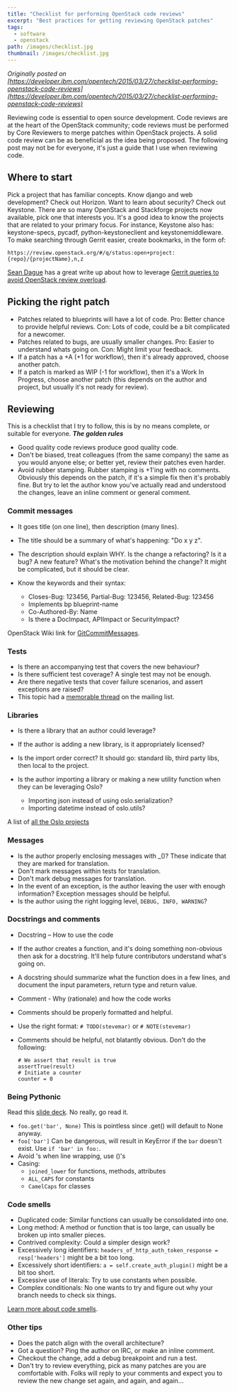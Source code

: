 ```yaml
---
title: "Checklist for performing OpenStack code reviews"
excerpt: "Best practices for getting reviewing OpenStack patches"
tags: 
  - software
  - openstack
path: /images/checklist.jpg
thumbnail: /images/checklist.jpg
---
```


_Originally posted on [https://developer.ibm.com/opentech/2015/03/27/checklist-performing-openstack-code-reviews](https://developer.ibm.com/opentech/2015/03/27/checklist-performing-openstack-code-reviews)_

Reviewing code is essential to open source development. Code reviews are at the heart of the OpenStack community; code reviews must be performed by Core Reviewers to merge patches within OpenStack projects. A solid code review can be as beneficial as the idea being proposed. The following post may not be for everyone, it's just a guide that I use when reviewing code.

## Where to start

Pick a project that has familiar concepts. Know django and web development? Check out Horizon. Want to learn about security? Check out Keystone. There are so many OpenStack and Stackforge projects now available, pick one that interests you. It's a good idea to know the projects that are related to your primary focus. For instance, Keystone also has: keystone-specs, pycadf, python-keystoneclient and keystonemiddleware. To make searching through Gerrit easier, create bookmarks, in the form of:

```
https://review.openstack.org/#/q/status:open+project:{repo}/{projectName},n,z
```

[Sean Dague](https://twitter.com/sdague) has a great write up about how to leverage [Gerrit queries to avoid OpenStack review overload](https://dague.net/2013/09/27/gerrit-queries-to-avoid-openstack-review-overload/).

## Picking the right patch

* Patches related to blueprints will have a lot of code. Pro: Better chance to provide helpful reviews. Con: Lots of code, could be a bit complicated for a newcomer.
* Patches related to bugs, are usually smaller changes. Pro: Easier to understand whats going on. Con: Might limit your feedback.
* If a patch has a +A (+1 for workflow), then it's already approved, choose another patch.
* If a patch is marked as WIP (-1 for workflow), then it's a Work In Progress, choose another patch (this depends on the author and project, but usually it's not ready for review).

## Reviewing

This is a checklist that I try to follow, this is by no means complete, or suitable for everyone. _**The golden rules**_

* Good quality code reviews produce good quality code.
* Don't be biased, treat colleagues (from the same company) the same as you would anyone else; or better yet, review their patches even harder.
* Avoid rubber stamping. Rubber stamping is +1'ing with no comments. Obviously this depends on the patch, if it's a simple fix then it's probably fine. But try to let the author know you've actually read and understood the changes, leave an inline comment or general comment.

### Commit messages

* It goes title (on one line), then description (many lines).
* The title should be a summary of what's happening: "Do x y z".
* The description should explain WHY. Is the change a refactoring? Is it a bug? A new feature? What's the motivation behind the change? It might be complicated, but it should be clear.
* Know the keywords and their syntax:

  * Closes-Bug: 123456, Partial-Bug: 123456, Related-Bug: 123456
  * Implements bp blueprint-name
  * Co-Authored-By: Name <e-mail>
  * Is there a DocImpact, APIImpact or SecurityImpact?

OpenStack Wiki link for [GitCommitMessages](https://wiki.openstack.org/wiki/GitCommitMessages).

### Tests

* Is there an accompanying test that covers the new behaviour?
* Is there sufficient test coverage? A single test may not be enough.
* Are there negative tests that cover failure scenarios, and assert exceptions are raised?
* This topic had a [memorable thread](http://lists.openstack.org/pipermail/openstack-dev/2013-October/017958.html) on the mailing list.

### Libraries

* Is there a library that an author could leverage?
* If the author is adding a new library, is it appropriately licensed?
* Is the import order correct? It should go: standard lib, third party libs, then local to the project.
* Is the author importing a library or making a new utility function when they can be leveraging Oslo?

  * Importing json instead of using oslo.serialization?
  * Importing datetime instead of oslo.utils?

A list of [all the Oslo projects](https://wiki.openstack.org/wiki/Oslo)

### Messages

* Is the author properly enclosing messages with _()? These indicate that they are marked for translation.
* Don't mark messages within tests for translation.
* Don't mark debug messages for translation.
* In the event of an exception, is the author leaving the user with enough information? Exception messages should be helpful.
* Is the author using the right logging level, `DEBUG, INFO, WARNING`?

### Docstrings and comments

* Docstring – How to use the code
* If the author creates a function, and it's doing something non-obvious then ask for a docstring. It'll help future contributors understand what's going on.
* A docstring should summarize what the function does in a few lines, and document the input parameters, return type and return value.
* Comment - Why (rationale) and how the code works
* Comments should be properly formatted and helpful.
* Use the right format: `# TODO(stevemar)` or `# NOTE(stevemar)`
* Comments should be helpful, not blatantly obvious. Don't do the following:

  ```
  # We assert that result is true
  assertTrue(result)
  # Initiate a counter
  counter = 0
  ```

### Being Pythonic

Read this [slide deck](http://chrisarndt.de/talks/rupy/2008/output/slides.html). No really, go read it.

* `foo.get('bar', None)` This is pointless since .get() will default to None anyway.
* `foo['bar']` Can be dangerous, will result in KeyError if the `bar` doesn't exist. Use `if 'bar' in foo:`.
* Avoid \'s when line wrapping, use ()'s
* Casing:
  * `joined_lower` for functions, methods, attributes
  * `ALL_CAPS` for constants
  * `CamelCaps` for classes

### Code smells

* Duplicated code: Similar functions can usually be consolidated into one.
* Long method: A method or function that is too large, can usually be broken up into smaller pieces.
* Contrived complexity: Could a simpler design work?
* Excessively long identifiers: `headers_of_http_auth_token_response = resp['headers']` might be a bit too long.
* Excessively short identifiers: `a = self.create_auth_plugin()` might be a bit too short.
* Excessive use of literals: Try to use constants when possible.
* Complex conditionals: No one wants to try and figure out why your branch needs to check six things.

[Learn more about code smells](http://en.wikipedia.org/wiki/Code_smell#Common_code_smells).

### Other tips

* Does the patch align with the overall architecture?
* Got a question? Ping the author on IRC, or make an inline comment.
* Checkout the change, add a debug breakpoint and run a test.
* Don't try to review everything, pick as many patches are you are comfortable with. Folks will reply to your comments and expect you to review the new change set again, and again, and again...
